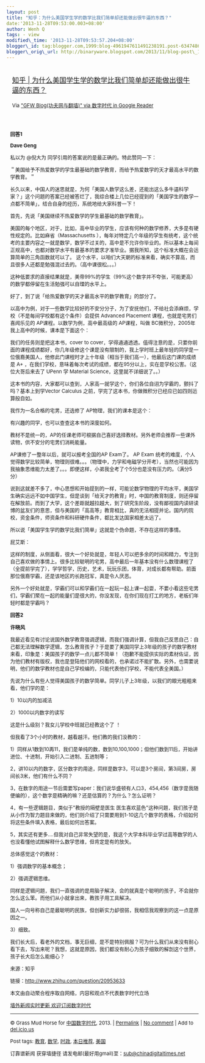 ```yaml
--- 
layout: post 
title: "知乎：为什么美国学生学的数学比我们简单却还能做出很牛逼的东西？" 
date:'2013-11-28T09:53:00.003+08:00' 
author: Wenh Q
tags: - view
modified\_time: '2013-11-28T09:53:57.204+08:00' 
blogger\_id: tag:blogger.com,1999:blog-4961947611491238191.post-6347486252074728568
blogger\_orig\_url: http://binaryware.blogspot.com/2013/11/blog-post\_1811.html
---
```

<div style="margin: 10px; padding: 5px;">

<div style="font-size: 18px;">

[知乎 |
为什么美国学生学的数学比我们简单却还能做出很牛逼的东西？](http://feedproxy.google.com/~r/chinagfwblog/~3/EoQujn-cSJo/)

</div>

<div style="font-size: 13px;">

Via ["GFW Blog(功夫网与翻墙)" via 数字时代 in Google
Reader](https://www.blogger.com/blogger.g?blogID=4961947611491238191)

</div>

</div>

<div style="font-size: 13px; padding: 15px 0 10px 10px;">

**回答1**

**Dave Geng**

私以为 @倪大为 同学引用的答案说的是最正确的。特此赞同一下：

＂美国给予不热爱数学的学生最基础的数学教育，而给予热爱数学的天才最高水平的数学教育。＂

长久以来，中国人的迷思就是，为何「美国人数学这么差，还能出这么多牛逼科学家？」这个问题的答案已经被答烂了，我综合楼上几位已经提到的「美国学生的数学一点都不简单」，结合自身的经历，系统地给大家科普一下！

首先，先说「美国继续不热爱数学的学生最基础的数学教育」。

美国的每个地区，对于，比如，高中毕业的学生，应该有何种的数学修养，大多是有硬性规定的。比如麻省（Massachusetts
），每年对特定几个年级的学生有统考，这个统考的主要内容之一就是数学，数学不过关的，高中是不允许你毕业的。所以基本上每间正规高中，也都对数学水平有最基本的要求才准毕业。据我所知，这个标准大概在会运算简单的三角函数就可以了。
这个水平，以咱们大天朝的标准来看，确实不算高，而且很多人还都是勉强混过去的。（高中课很松。。。）

这种低要求的直接结果就是，美帝99%的学生（99%这个数字并不夸张，可能更高）的数学都停留在生活勉强可以自理的水平上。

好了，到了说「给热爱数学的天才最高水平的数学教育」的部分了。

以高中为例，对于一些数学比较好的不安分分子，为了安抚他们，不给社会添麻烦，学校（不是每间学校都有这个条件）会提供
Advanced Placement 课程，也就是宅男们喜闻乐见的
AP课程。以数学为例，高中最高级的 AP课程，叫做
BC微积分，2005年我上高中的时候，课本是下面这个：

我们的任务则是把这本书，cover to
cover，学得通通透透。值得注意的是，只要你前面的课程成绩都好，你几年级修这个课是没有限制的，我上学时班上最年轻的同学是一位俄裔美国人，他修此门课程时才上十年级（相当于我们高一），他最后这门课的成绩是
A+
，在我们学校，意味着每次考试的成绩，都在95分以上，实在是学校公害。（这位大哥后来去了
UPenn 学 Material Science，这里就不详细说了。。）

这本书的内容，大家都可以查到，人家高一就学这个，你们各位自诩为学霸的，颤抖了吗？基本上到学Vector
Calculus 之前，学完了这本书，你做微积分已经应已如四则运算般自如。

我作为一名合格的宅男，还选修了 AP物理，我们的课本是这个：

有兴趣的同学，也可以查查这本书的深度如何。

教材不是统一的，AP的任课老师可根据自己喜好选择教材。另外老师会推荐一些课外读物，供不安分的宅男们消耗能量。

AP课修了一整年以后，就可以报考全国的AP Exam了。 AP Exam
统考的难度，个人觉得数学比较简单，物理则很难。。。（物理中，力学和电磁学分开考），当然也可能因为我抽象思维能力太差了。。。即便这样，小弟我全考了个5分也是没有压力的。（满分5分）

说到这就差不多了，中心思想和开始提到的一样，可能论数学物理的平均水平，美国学生确实远远不如中国学生，但是谈到「给天才的教育」时，中国的教育制度，则还停留在解放前。而到了大学，这个差距就越拉越大，到了研究生阶段，没有鄙视国内读研读博的盆友们的意思，但与美国的「高高等」教育相比，真的无法相提并论。国内的院校，资金条件，师资条件和科研硬件条件，都比发达国家相差太远了。

所以说「美国学生学的数学比我们简单」这就是个伪命题，不存在这样的事情。

屁艾斯：

这样的制度，从侧面看，很大一个好处就是，年轻人可以把多余的时间和精力，专注到自己喜欢做的事情上。很多比较聪明的宅男，高中最后一年基本没有什么数理课程了（全提前学完了），学学哲学，历史，艺术，玩玩乐团，体育，对成长都有帮助。前面那位俄裔学霸，还是该地区的长跑冠军，真是令人厌恶。

另外一个好处就是，学霸们可以和学霸们在一起玩一起上课一起耍，不要小看这些宅男们，学霸们聚在一起的能量们是很大的，你没发现，在你们现在打工的地方，老板们年轻时都是学霸吗？

**回答2**

**许晓风**

我最近看见有讨论说国外数学教育强调逻辑，而我们强调计算，但我自己反思自己：自己都无法理解数学逻辑，怎么教育孩子？于是要了美国同学上3年级的孩子的数学教材来看，印象是：美国孩子的数学一点儿都不简单！（抱歉不能提供实际的素材佐证，因为他们教材有版权，我也是登陆他们的网校看的，也承诺过不能扩散。另外，也需要说明，他们的数学教材也是自己学校编的，只能代表他们学校，不能代表全美国。）

先说为什么有些人觉得美国孩子的数学简单。同学儿子上3年级，以我们的眼光粗粗来看，他们学的是：

1）10以内的加减法

2）1000以内数字的读写

这是什么级别？我女儿学校中班就已经教这个了 ！

但我看了3个小时的教材，越看越汗。他们教的我们没教的：

1）同样从1数到10再11，我们是单纯的数，数到10,100,1000；但他们数到11后，开始讲进位、十进制，开始引入二进制、五进制等；

2，讲10以内的数字，区分数字的用途，同样是数字3，可以是3个房间，第3间房，房间长3米，他们有什么不同？

3，在数字的用途一节后需要写paper：我们说华盛顿有人口3，454,456（数字是我随便编的），这个数字是精确的嘛？还是估算的？为什么？怎么证明？

4，有一些逻辑题目，类似于"教授的隔壁是医生
医生喜欢蓝色"这种问题，我们孩子是从小作为智力题目来做的，他们则介绍了只需要用到1-10这几个数字的表格，介绍如何将这些条件填入表格，最后如何出答案。

5，其实还有更多….但我对自己非常失望的是，我这个大学本科毕业学过高等数学的人也没看懂他试图解释什么数学思维，但肯定是有的放矢。

总体感觉这个的教材：

1）强调数学的基本概念；

2）强调逻辑思维。

同样是逻辑问题，我们一直强调的是用脑子解决，会的就真是个聪明的孩子，不会就你怎么这么笨。而他们从小就拿出来，教孩子用工具解决。

国人一向号称自己是最聪明的民族，但创新实力却很弱，我相信我观察到的这一点是原因之一。

3）细致。

我们长大后，看老外的文档，事无巨细，是不是特别佩服？可为什么我们从来没有耐心看下去，写出来呢？我想，这就是原因，我们都没有耐心为孩子细致的解剖这个世界，孩子长大后怎么能细心？

来源：知乎

链接：http://www.zhihu.com/question/20953633

本文由自动聚合程序取自网络，内容和观点不代表数字时代立场

[墙外新闻实时更新 欢迎订阅数字时代](http://eepurl.com/mstlf)


------------------------------------------------------------------------

© Grass Mud Horse for
[中国数字时代](http://chinadigitaltimes.net/chinese), 2013. |
[Permalink](http://chinadigitaltimes.net/chinese/2013/11/%E7%9F%A5%E4%B9%8E-%E4%B8%BA%E4%BB%80%E4%B9%88%E7%BE%8E%E5%9B%BD%E5%AD%A6%E7%94%9F%E5%AD%A6%E7%9A%84%E6%95%B0%E5%AD%A6%E6%AF%94%E6%88%91%E4%BB%AC%E7%AE%80%E5%8D%95%E5%8D%B4%E8%BF%98%E8%83%BD/)
| [No
comment](http://chinadigitaltimes.net/chinese/2013/11/%E7%9F%A5%E4%B9%8E-%E4%B8%BA%E4%BB%80%E4%B9%88%E7%BE%8E%E5%9B%BD%E5%AD%A6%E7%94%9F%E5%AD%A6%E7%9A%84%E6%95%B0%E5%AD%A6%E6%AF%94%E6%88%91%E4%BB%AC%E7%AE%80%E5%8D%95%E5%8D%B4%E8%BF%98%E8%83%BD/#comments)
| Add to
[del.icio.us](http://del.icio.us/post?url=http://chinadigitaltimes.net/chinese/2013/11/%E7%9F%A5%E4%B9%8E-%E4%B8%BA%E4%BB%80%E4%B9%88%E7%BE%8E%E5%9B%BD%E5%AD%A6%E7%94%9F%E5%AD%A6%E7%9A%84%E6%95%B0%E5%AD%A6%E6%AF%94%E6%88%91%E4%BB%AC%E7%AE%80%E5%8D%95%E5%8D%B4%E8%BF%98%E8%83%BD/&title=%E7%9F%A5%E4%B9%8E%20%7C%20%E4%B8%BA%E4%BB%80%E4%B9%88%E7%BE%8E%E5%9B%BD%E5%AD%A6%E7%94%9F%E5%AD%A6%E7%9A%84%E6%95%B0%E5%AD%A6%E6%AF%94%E6%88%91%E4%BB%AC%E7%AE%80%E5%8D%95%E5%8D%B4%E8%BF%98%E8%83%BD%E5%81%9A%E5%87%BA%E5%BE%88%E7%89%9B%E9%80%BC%E7%9A%84%E4%B8%9C%E8%A5%BF%EF%BC%9F)

Post tags:
[教育](http://chinadigitaltimes.net/chinese/tag/%E6%95%99%E8%82%B2/?category=10466),
[数学](http://chinadigitaltimes.net/chinese/tag/%E6%95%B0%E5%AD%A6/?category=10466),
[时政](http://chinadigitaltimes.net/chinese/tag/%E6%97%B6%E6%94%BF/?category=10466),
[本日推荐](http://chinadigitaltimes.net/chinese/tag/%E6%9C%AC%E6%97%A5%E6%8E%A8%E8%8D%90/?category=10466),
[美国](http://chinadigitaltimes.net/chinese/tag/%E7%BE%8E%E5%9B%BD/?category=10466)

订靠谱新闻 获穿墙捷径 请发电邮(最好用gmail)至：sub@chinadigitaltimes.net

</div>
